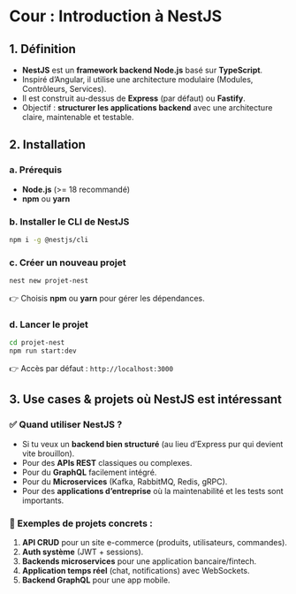 # Cour : Introduction à NestJS

## 1. Définition

-   **NestJS** est un **framework backend Node.js** basé sur **TypeScript**.
-   Inspiré d’Angular, il utilise une architecture modulaire (Modules, Contrôleurs, Services).
-   Il est construit au-dessus de **Express** (par défaut) ou **Fastify**.
-   Objectif : **structurer les applications backend** avec une architecture claire, maintenable et testable.

## 2. Installation

### a. Prérequis

-   **Node.js** (>= 18 recommandé)
-   **npm** ou **yarn**

### b. Installer le CLI de NestJS

```bash
npm i -g @nestjs/cli
```

### c. Créer un nouveau projet

```bash
nest new projet-nest
```

👉 Choisis **npm** ou **yarn** pour gérer les dépendances.

### d. Lancer le projet

```bash
cd projet-nest
npm run start:dev
```

👉 Accès par défaut : `http://localhost:3000`

## 3. Use cases & projets où NestJS est intéressant

### ✅ Quand utiliser NestJS ?

-   Si tu veux un **backend bien structuré** (au lieu d’Express pur qui devient vite brouillon).
-   Pour des **APIs REST** classiques ou complexes.
-   Pour du **GraphQL** facilement intégré.
-   Pour du **Microservices** (Kafka, RabbitMQ, Redis, gRPC).
-   Pour des **applications d’entreprise** où la maintenabilité et les tests sont importants.

### 📌 Exemples de projets concrets :

1. **API CRUD** pour un site e-commerce (produits, utilisateurs, commandes).
2. **Auth système** (JWT + sessions).
3. **Backends microservices** pour une application bancaire/fintech.
4. **Application temps réel** (chat, notifications) avec WebSockets.
5. **Backend GraphQL** pour une app mobile.
